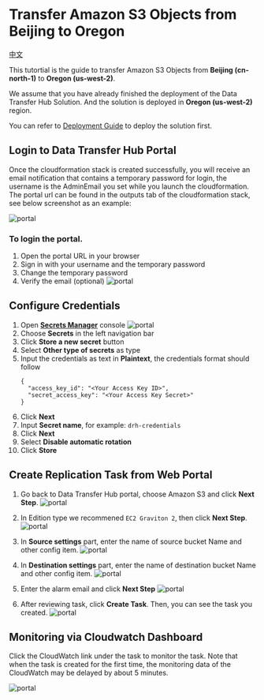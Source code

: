 # Transfer Amazon S3 Objects from Beijing to Oregon

[中文](./tutortial-beijing-to-oregon-s3_CN.md)

This tutortial is the guide to transfer Amazon S3 Objects from **Beijing (cn-north-1)** to **Oregon (us-west-2)**. 

We assume that you have already finished the deployment of the Data Transfer Hub Solution. And the solution is deployed in **Oregon (us-west-2)** region. 

You can refer to [Deployment Guide](../README.md) to deploy the solution first.

## Login to Data Transfer Hub Portal
Once the cloudformation stack is created successfully, you will receive an email notification that contains a temporary password for login, the username is the AdminEmail you set while you launch the cloudformation.
The portal url can be found in the outputs tab of the cloudformation stack, see below screenshot as an example:

![portal](images/portal.jpg)

### To login the portal.

1. Open the portal URL in your browser
2. Sign in with your username and the temporary password
3. Change the temporary password
4. Verify the email (optional)
![portal](images/tutortial/us-west-2-to-cn-north-1/portal_login.png)

## Configure Credentials
1. Open **[Secrets Manager](https://console.aws.amazon.com/secretsmanager/home#)** console
    ![portal](images/tutortial/OSS-to-s3/ssm.png)
1. Choose **Secrets** in the left navigation bar
1. Click **Store a new secret** button
1. Select **Other type of secrets** as type
1. Input the credentials as text in **Plaintext**, the credentials format should follow
    ```
    {
      "access_key_id": "<Your Access Key ID>",
      "secret_access_key": "<Your Access Key Secret>"
    }
    ```
1. Click **Next**
1. Input **Secret name**, for example: `drh-credentials`
1. Click **Next**
1. Select **Disable automatic rotation**
1. Click **Store**

## Create Replication Task from Web Portal
1. Go back to Data Transfer Hub portal, choose Amazon S3 and click **Next Step**.
![portal](images/tutortial/us-west-2-to-cn-north-1/create_task_1.png)

2. In Edition type we recommened `EC2 Graviton 2`, then click **Next Step**.
![portal](images/tutortial/us-west-2-to-cn-north-1/create_task_2.png)

3. In **Source settings** part, enter the name of source bucket Name and other config item. 
![portal](images/tutortial/us-west-2-to-cn-north-1/create_task_source.png)

4. In **Destination settings** part, enter the name of destination bucket Name and other config item.
![portal](images/tutortial/us-west-2-to-cn-north-1/create_task_destination.png)

5. Enter the alarm email and click **Next Step**
![portal](images/tutortial/us-west-2-to-cn-north-1/create_task_email.png)

6. After reviewing task, click **Create Task**. Then, you can see the task you created.
![portal](images/tutortial/us-west-2-to-cn-north-1/task_result_1.png)



## Monitoring via Cloudwatch Dashboard

Click the CloudWatch link under the task to monitor the task. Note that when the task is created for the first time, the monitoring data of the CloudWatch may be delayed by about 5 minutes.

![portal](images/tutortial/us-west-2-to-cn-north-1/task_result_2.png)